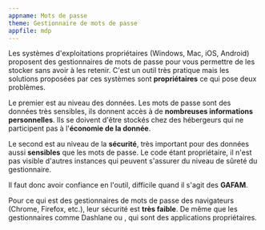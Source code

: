 ```yaml
---
appname: Mots de passe
theme: Gestionnaire de mots de passe
appfile: mdp
---
```


Les systèmes d'exploitations propriétaires (Windows, Mac, iOS, Android) proposent des gestionnaires de mots de passe pour vous permettre de les stocker sans avoir à les retenir. C'est un outil très pratique mais les solutions proposées par ces systèmes sont **propriétaires** ce qui pose deux problèmes.

Le premier est au niveau des données. Les mots de passe sont des données très sensibles, ils donnent accès à de **nombreuses informations personnelles**. Ils se doivent d'être stockés chez des hébergeurs qui ne participent pas à l'**économie de la donnée**.

Le second est au niveau de la **sécurité**, très important pour des données aussi **sensibles** que les mots de passe. Le code étant propriétaire, il n'est pas visible d'autres instances qui peuvent s'assurer du niveau de sûreté du gestionnaire.

Il faut donc avoir confiance en l'outil, difficile quand il s'agit des **GAFAM**.

Pour ce qui est des gestionnaires de mots de passe des navigateurs (Chrome, Firefox, etc.), leur sécurité est **très faible**. De même que les gestionnaires comme Dashlane ou , qui sont des applications propriétaires.

